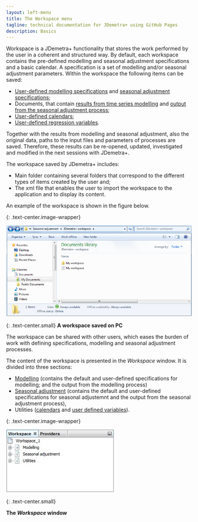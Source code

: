 ```yaml
---
layout: left-menu
title: The Workspace menu
tagline: technical documentation for JDemetra+ using GitHub Pages
description: Basics
---
```

Workspace is a JDemetra+ functionality that stores the work performed by 
the user in a coherent and structured way. By default, each workspace 
contains the pre-defined modelling and seasonal adjustment 
specifications and a basic calendar. A specification is a set of 
modelling and/or seasonal adjustment parameters. Within the workspace 
the following items can be saved:
* [User-defined modelling specifications](../reference-manual/modelling-specifications.html) and [seasonal adjustment specifications](../reference-manual/sa-specifications.html); 
* Documents, that contain [results from time series modelling](../reference-manual/output-modelling.html) and [output from the seasonal adjustment process](../reference-manual/output.html);
* [User-defined calendars](../reference-manual/calendars.html); 
* [User-defined regression variables](../reference-manual/user-defined-variables.html). 


Together with the results from modelling and seasonal adjustment, also the original data, paths to the 
input files and parameters of processes are saved. Therefore, these 
results can be re-opened, updated, investigated and modified in the next 
sessions with JDemetra+. 

The workspace saved by JDemetra+ includes: 
* Main folder containing several folders that correspond to the different 
types of items created by the user and; 
* The xml file that enables the 
user to import the workspace to the application and to display its 
content.

An example of the workspace is shown in the figure below.

{: .text-center.image-wrapper}

![Text](/assets/img/reference-manual/manual/A_Ref7.jpg)

{: .text-center.small}
**A workspace saved on PC**

The workspace can be shared with other users, which eases 
the burden of work with defining specifications, modelling and seasonal 
adjustment processes.

The content of the workspace is presented in the 
*Workspace* window. It is divided into three sections: 
* [Modelling](../reference-manual/modelling.html) (contains the default and user-defined specifications for modelling; and the output from the modelling process) 
* [Seasonal adjustment](../reference-manual/sa.html) (contains the default and user-defined specifications for seasonal adjustemnt and the output from the seasonal adjustment process),
* Utilities ([calendars](calendars.html) and [user defined variables](user-defined-variables.html)). 

{: .text-center.image-wrapper}

![Text](/assets/img/reference-manual/manual/A_Ref8.jpg)

{: .text-center.small}

**The *Workspace* window**

